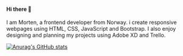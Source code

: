 #### Hi there 👋 

I am Morten, a frontend developer from Norway. i create responsive webpages using HTML, CSS, JavaScript and Bootstrap. I also enjoy designing and planning my projects using Adobe XD and Trello. 

[![Anurag's GitHub stats](https://github-readme-stats.vercel.app/api?username=mortiqo)](https://github.com/anuraghazra/github-readme-stats)
